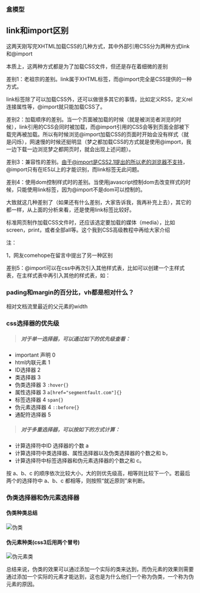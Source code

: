 ### 盒模型

## link和import区别

这两天刚写完XHTML加载CSS的几种方式，其中外部引用CSS分为两种方式link和@import

本质上，这两种方式都是为了加载CSS文件，但还是存在着细微的差别

差别1：老祖宗的差别。link属于XHTML标签，而@import完全是CSS提供的一种方式。

link标签除了可以加载CSS外，还可以做很多其它的事情，比如定义RSS，定义rel连接属性等，@import就只能加载CSS了。

差别2：加载顺序的差别。当一个页面被加载的时候（就是被浏览者浏览的时候），link引用的CSS会同时被加载，而@import引用的CSS会等到页面全部被下载完再被加载。所以有时候浏览@import加载CSS的页面时开始会没有样式（就是闪烁），网速慢的时候还挺明显（梦之都加载CSS的方式就是使用@import，我一边下载一边浏览梦之都网页时，就会出现上述问题）。

差别3：兼容性的差别。由于@import是CSS2.1提出的所以老的浏览器不支持，@import只有在IE5以上的才能识别，而link标签无此问题。

差别4：使用dom控制样式时的差别。当使用javascript控制dom去改变样式的时候，只能使用link标签，因为@import不是dom可以控制的。

大致就这几种差别了（如果还有什么差别，大家告诉我，我再补充上去），其它的都一样，从上面的分析来看，还是使用link标签比较好。

标准网页制作加载CSS文件时，还应该选定要加载的媒体（media），比如screen，print，或者全部all等。这个我到CSS高级教程中再给大家介绍

注：

1，网友comehope在留言中提出了另一种区别

差别5：@import可以在css中再次引入其他样式表，比如可以创建一个主样式表，在主样式表中再引入其他的样式表，如：


### pading和margin的百分比，vh都是相对什么？
相对文档流里最近的父元素的width

### css选择器的优先级

>##### 对于单一选择器，可以通过如下的优先级查看：

- important 声明  0
- html内联元素  1
- ID选择器  2
- 类选择器 3
- 伪类选择器 3   `:hover{}`
- 属性选择器 3   `a[href="segmentfault.com"]{}`
- 标签选择器 4    `span{}`
- 伪元素选择器 4   `::before{}`
- 通配符选择器 5

>##### 对于多重选择器，可以按如下的方式计算：

- 计算选择符中ID 选择器的个数 a
- 计算选择符中类选择器、属性选择器以及伪类选择器的个数之和 b，
- 计算选择符中标签选择器和伪元素选择器的个数之和 c。

按 a、b、c 的顺序依次比较大小，大的则优先级高，相等则比较下一个。若最后两个的选择符中 a、b、c 都相等，则按照“就近原则”来判断。

### 伪类选择器和伪元素选择器

#### 伪类种类总结
![伪类](http://segmentfault.com/img/bVcccn)

#### 伪元素种类(css3后用两个冒号)
![伪元素类](http://segmentfault.com/img/bVccco)

总结来说，伪类的效果可以通过添加一个实际的类来达到，而伪元素的效果则需要通过添加一个实际的元素才能达到，这也是为什么他们一个称为伪类，一个称为伪元素的原因。
